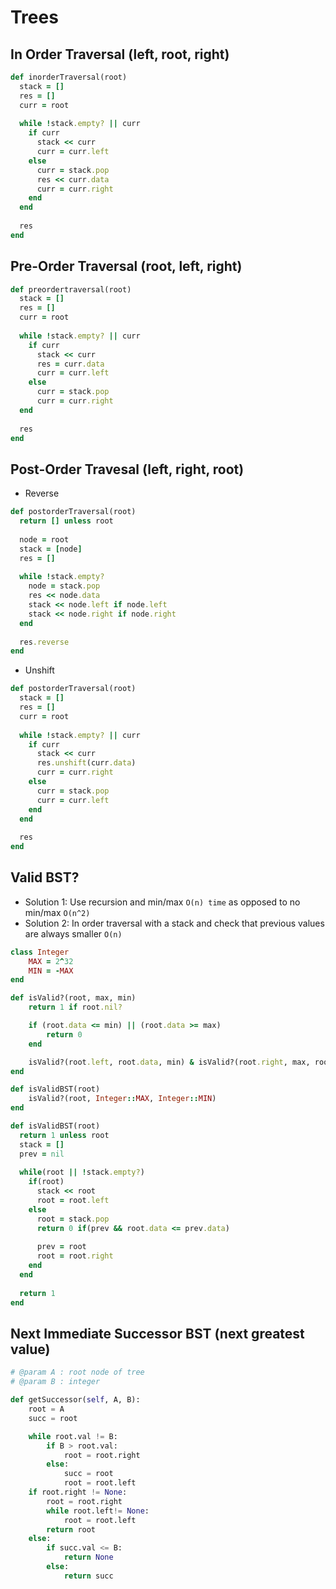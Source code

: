 # Trees
## In Order Traversal (left, root, right)
```ruby
def inorderTraversal(root)
  stack = []
  res = []
  curr = root
  
  while !stack.empty? || curr
    if curr
      stack << curr
      curr = curr.left
    else
      curr = stack.pop
      res << curr.data
      curr = curr.right
    end
  end
  
  res
end
```

## Pre-Order Traversal (root, left, right)
```ruby
def preordertraversal(root)
  stack = []
  res = []
  curr = root
  
  while !stack.empty? || curr
    if curr
      stack << curr 
      res = curr.data
      curr = curr.left 
    else
      curr = stack.pop 
      curr = curr.right
  end
  
  res
end
```

## Post-Order Travesal (left, right, root)
- Reverse
``` ruby
def postorderTraversal(root)
  return [] unless root
  
  node = root
  stack = [node]
  res = []
  
  while !stack.empty?
    node = stack.pop
    res << node.data
    stack << node.left if node.left
    stack << node.right if node.right
  end
  
  res.reverse
end
```

- Unshift
```ruby
def postorderTraversal(root)
  stack = []
  res = []
  curr = root
  
  while !stack.empty? || curr
    if curr
      stack << curr
      res.unshift(curr.data)
      curr = curr.right
    else
      curr = stack.pop
      curr = curr.left
    end
  end
  
  res
end
```

## Valid BST?
- Solution 1: Use recursion and min/max `O(n) time` as opposed to no min/max `O(n^2)`
- Solution 2: In order traversal with a stack and check that previous values are always smaller `O(n)`
``` ruby
class Integer
    MAX = 2^32
    MIN = -MAX
end

def isValid?(root, max, min)
    return 1 if root.nil?

    if (root.data <= min) || (root.data >= max)
        return 0
    end

    isValid?(root.left, root.data, min) & isValid?(root.right, max, root.data)
end

def isValidBST(root)
    isValid?(root, Integer::MAX, Integer::MIN)
end
```

```ruby
def isValidBST(root)
  return 1 unless root
  stack = []
  prev = nil
  
  while(root || !stack.empty?)
    if(root)
      stack << root
      root = root.left
    else
      root = stack.pop
      return 0 if(prev && root.data <= prev.data)
      
      prev = root
      root = root.right
    end
  end
  
  return 1
end
```

## Next Immediate Successor BST (next greatest value)

``` python
# @param A : root node of tree
# @param B : integer

def getSuccessor(self, A, B):
    root = A
    succ = root

    while root.val != B:
        if B > root.val:
            root = root.right
        else:
            succ = root
            root = root.left
    if root.right != None:
        root = root.right
        while root.left!= None:
            root = root.left
        return root
    else:
        if succ.val <= B:
            return None
        else:
            return succ
```

